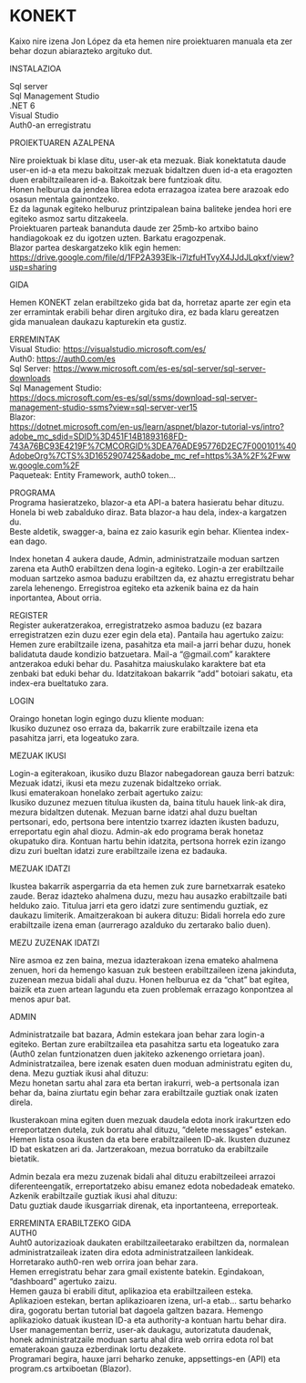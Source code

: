 # KONEKT<br/>
Kaixo nire izena Jon López da eta hemen nire proiektuaren manuala eta zer behar dozun abiarazteko argituko dut.<br/>

INSTALAZIOA<br/>

Sql server<br/>
Sql Management Studio<br/>
.NET 6<br/>
Visual Studio<br/>
Auth0-an erregistratu<br/>

PROIEKTUAREN AZALPENA<br/>

Nire proiektuak bi klase ditu, user-ak eta mezuak. Biak konektatuta daude user-en id-a eta mezu bakoitzak mezuak bidaltzen duen id-a eta eragozten duen erabiltzailearen id-a. Bakoitzak bere funtzioak ditu.<br/>
Honen helburua da jendea librea edota errazagoa izatea bere arazoak edo osasun mentala gainontzeko.<br/>
Ez da lagunak egiteko helburuz printzipalean baina baliteke jendea hori ere egiteko asmoz sartu ditzakeela.<br/>
Proiektuaren parteak bananduta daude zer 25mb-ko artxibo baino handiagokoak ez du igotzen uzten. Barkatu eragozpenak.<br/>
Blazor partea deskargatzeko klik egin hemen: https://drive.google.com/file/d/1FP2A393Elk-i7lzfuHTvyX4JJdJLqkxf/view?usp=sharing <br/>

GIDA<br/>

Hemen KONEKT zelan erabiltzeko gida bat da, horretaz aparte zer egin eta zer erramintak erabili behar diren argituko dira, ez bada klaru gereatzen gida manualean daukazu kapturekin eta gustiz.<br/>

ERREMINTAK<br/>
Visual Studio: https://visualstudio.microsoft.com/es/<br/>
Auth0: https://auth0.com/es<br/> 
Sql Server: https://www.microsoft.com/es-es/sql-server/sql-server-downloads<br/>
Sql Management Studio:<br/> 
https://docs.microsoft.com/es-es/sql/ssms/download-sql-server-management-studio-ssms?view=sql-server-ver15<br/> 
Blazor:<br/>
https://dotnet.microsoft.com/en-us/learn/aspnet/blazor-tutorial-vs/intro?adobe_mc_sdid=SDID%3D451F14B1893168FD-743A76BC93E4219F%7CMCORGID%3DEA76ADE95776D2EC7F000101%40AdobeOrg%7CTS%3D1652907425&adobe_mc_ref=https%3A%2F%2Fwww.google.com%2F<br/> 
Paqueteak: Entity Framework, auth0 token…<br/>

PROGRAMA<br/>
Programa hasieratzeko, blazor-a eta API-a batera hasieratu behar dituzu. Honela bi web zabalduko diraz. Bata blazor-a hau dela, index-a kargatzen du.<br/>
Beste aldetik, swagger-a, baina ez zaio kasurik egin behar. Klientea index-ean dago.<br/>

Index honetan 4 aukera daude, Admin, administratzaile moduan sartzen zarena eta Auth0 erabiltzen dena login-a egiteko. Login-a zer erabiltzaile moduan sartzeko asmoa baduzu erabiltzen da, ez ahaztu erregistratu behar zarela lehenengo. Erregistroa egiteko eta azkenik baina ez da hain inportantea, About orria.<br/>

REGISTER<br/>
Register aukeratzerakoa, erregistratzeko asmoa baduzu (ez bazara erregistratzen ezin duzu ezer egin dela eta). Pantaila hau agertuko zaizu:<br/>
Hemen zure erabiltzaile izena, pasahitza eta mail-a jarri behar duzu, honek balidatuta daude kondizio batzuetara. Mail-a “@gmail.com” karaktere antzerakoa eduki behar du. Pasahitza maiuskulako karaktere bat eta zenbaki bat eduki behar du. Idatzitakoan bakarrik “add” botoiari sakatu, eta index-era bueltatuko zara.<br/>

LOGIN<br/>

Oraingo honetan login egingo duzu kliente moduan:<br/>
Ikusiko duzunez oso erraza da, bakarrik zure erabiltzaile izena eta pasahitza jarri, eta logeatuko zara.<br/>

MEZUAK IKUSI<br/>

Login-a egiterakoan, ikusiko duzu Blazor nabegadorean gauza berri batzuk:<br/>
Mezuak idatzi, ikusi eta mezu zuzenak bidaltzeko orriak.<br/>
Ikusi ematerakoan honelako zerbait agertuko zaizu:<br/>
Ikusiko duzunez mezuen titulua ikusten da, baina titulu hauek link-ak dira, mezura bidaltzen dutenak. Mezuan barne idatzi ahal duzu bueltan pertsonari, edo, pertsona bere intentzio txarrez idazten ikusten baduzu, erreportatu egin ahal diozu. Admin-ak edo programa berak honetaz okupatuko dira. Kontuan hartu behin idatzita, pertsona horrek ezin izango dizu zuri bueltan idatzi zure erabiltzaile izena ez badauka.<br/> 

MEZUAK IDATZI<br/>

Ikustea bakarrik aspergarria da eta hemen zuk zure barnetxarrak esateko zaude. Beraz idazteko ahalmena duzu, mezu hau ausazko erabiltzaile bati helduko zaio. 
Titulua jarri eta gero idatzi zure sentimendu guztiak, ez daukazu limiterik. Amaitzerakoan bi aukera dituzu: Bidali horrela edo zure erabiltzaile izena eman (aurrerago azalduko du zertarako balio duen).<br/>

MEZU ZUZENAK IDATZI<br/>

Nire asmoa ez zen baina, mezua idazterakoan izena emateko ahalmena zenuen, hori da hemengo kasuan zuk besteen erabiltzaileen izena jakinduta, zuzenean mezua bidali ahal duzu. Honen helburua ez da “chat” bat egitea, baizik eta zuen artean lagundu eta zuen problemak errazago konpontzea al menos apur bat.<br/> 

ADMIN<br/>

Administratzaile bat bazara, Admin estekara joan behar zara login-a egiteko. Bertan zure erabiltzailea eta pasahitza sartu eta logeatuko zara (Auth0 zelan funtzionatzen duen jakiteko azkenengo orrietara joan).<br/>
Administratzailea, bere izenak esaten duen moduan administratu egiten du, dena. Mezu guztiak ikusi ahal dituzu:<br/>
Mezu honetan sartu ahal zara eta bertan irakurri, web-a pertsonala izan behar da, baina ziurtatu egin behar zara erabiltzaile guztiak onak izaten direla.<br/> 

Ikusterakoan mina egiten duen mezuak daudela edota inork irakurtzen edo erreportatzen dutela, zuk borratu ahal dituzu, “delete messages” estekan.<br/>
Hemen lista osoa ikusten da eta bere erabiltzaileen ID-ak. Ikusten duzunez ID bat eskatzen ari da. Jartzerakoan, mezua borratuko da erabiltzaile bietatik.<br/>

Admin bezala era mezu zuzenak bidali ahal dituzu erabiltzeileei arrazoi diferenteengatik, erreportatzeko abisu emanez edota nobedadeak emateko.<br/>
Azkenik erabiltzaile guztiak ikusi ahal dituzu:<br/>
Datu guztiak daude ikusgarriak direnak, eta inportanteena, erreporteak.<br/>

ERREMINTA ERABILTZEKO GIDA<br/>
AUTH0<br/>
Auht0 autorizazioak daukaten erabiltzaileetarako erabiltzen da, normalean administratzaileak izaten dira edota administratzaileen lankideak. Horretarako auth0-ren web orrira joan behar zara.<br/>
Hemen erregistratu behar zara gmail existente batekin. Egindakoan, “dashboard” agertuko zaizu.<br/>
Hemen gauza bi erabili ditut, aplikazioa eta erabiltzaileen esteka.<br/>
Aplikazioen estekan, bertan aplikazioaren izena, url-a etab… sartu beharko dira, gogoratu bertan tutorial bat dagoela galtzen bazara. Hemengo aplikazioko datuak ikustean ID-a eta authority-a kontuan hartu behar dira.<br/>
User managementan berriz, user-ak daukagu, autorizatuta daudenak, honek administratzaile moduan sartu ahal dira web orrira edota rol bat ematerakoan gauza ezberdinak lortu dezakete.<br/>
Programari begira, hauxe jarri beharko zenuke, appsettings-en (API) eta program.cs artxiboetan (Blazor).<br/>
